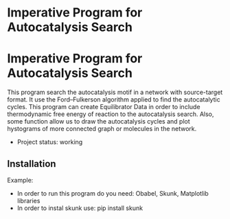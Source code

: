 # Imperative Program for Autocatalysis Search

# Imperative Program for Autocatalysis Search

This program search the autocatalysis motif in a network with source-target format. It use the Ford–Fulkerson algorithm applied to find the autocatalytic cycles. This program can create Equilibrator Data in order to include thermodynamic free energy of reaction to the autocatalysis search. Also, some function allow us to draw the autocatalysis cycles and plot hystograms of more connected graph or molecules in the network.

* Project status: working

## Installation

Example:

* In order to run this program do you need: Obabel, Skunk, Matplotlib libraries
* In order to instal skunk  use: pip install skunk

